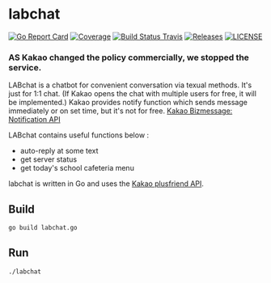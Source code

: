 # labchat

[![Go Report Card](https://goreportcard.com/badge/github.com/yoonsue/labchat)](https://goreportcard.com/report/github.com/yoonsue/labchat)
[![Coverage](https://codecov.io/gh/yoonsue/labchat/branch/master/graph/badge.svg)](https://codecov.io/gh/yoonsue/labchat)
[![Build Status Travis](https://img.shields.io/travis/yoonsue/labchat.svg?style=flat-square&&branch=master)](https://travis-ci.org/yoonsue/labchat)
[![Releases](https://img.shields.io/github/release/yoonsue/labchat/all.svg?style=flat-square)](https://github.com/yoonsue/labchat/releases)
[![LICENSE](https://img.shields.io/github/license/yoonsue/labchat.svg?style=flat-square)](https://github.com/yoonsue/labchat/blob/master/LICENSE)

### AS Kakao changed the policy commercially, we stopped the service.

LABchat is a chatbot for convenient conversation via texual methods.
It's just for 1:1 chat. (If Kakao opens the chat with multiple users for free, it will be implemented.)
Kakao provides notify function which sends message immediately or on set time, but it's not for free. [Kakao Bizmessage: Notification API](https://bizmessage.kakao.com)

LABchat contains useful functions below :
* auto-reply at some text
* get server status
* get today's school cafeteria menu

labchat is written in Go and uses the [Kakao plusfriend API](https://github.com/plusfriend/auto_reply).

## Build

```sh
go build labchat.go
```

## Run

```sh
./labchat
```
